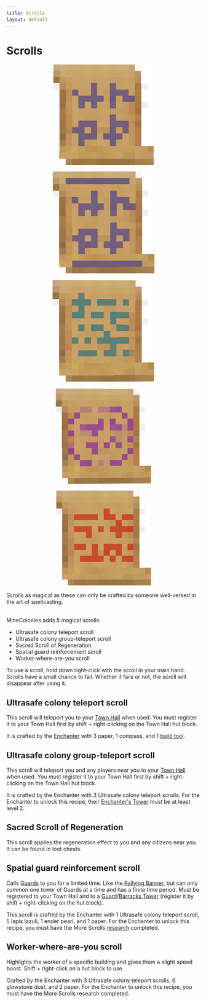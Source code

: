 ```yaml
---
title: Scrolls
layout: default
---
```

# Scrolls

<div class="infobox box text-center">
    <p style="text-align:center;"><img src="../../assets/images/items/scrolltp.png" alt="Ultrasafe colony teleport scroll"></p>
    <p style="text-align:center;"><img src="../../assets/images/items/scrollareatp.png" alt="Ultrasafe colony group-teleport scroll"></p>
    <p style="text-align:center;"><img src="../../assets/images/items/scrollregeneration.png" alt="Sacred Scroll of Regeneration"></p>
    <p style="text-align:center;"><img src="../../assets/images/items/scrollguardsummon.png" alt="Spatial guard reinforcement scroll"></p>
    <p style="text-align:center;"><img src="../../assets/images/items/scrollworkerlocator.png" alt="Worker-where-are-you scroll"></p>
    Scrolls as magical as these can only be crafted by someone well-versed in the art of spellcasting.
</div>
<br>

MineColonies adds 5 magical scrolls:

- Ultrasafe colony teleport scroll
- Ultrasafe colony group-teleport scroll
- Sacred Scroll of Regeneration
- Spatial guard reinforcement scroll
- Worker-where-are-you scroll

To use a scroll, hold down right-click with the scroll in your main hand. Scrolls have a small chance to fail. Whether it fails or not, the scroll will disappear after using it.

## Ultrasafe colony teleport scroll

This scroll will teleport you to your [Town Hall](../../source/buildings/townhall) when used. You must register it to your Town Hall first by shift + right-clicking on the Town Hall hut block.

It is crafted by the [Enchanter](../../source/workers/enchanter) with 3 paper, 1 compass, and 1 [build tool](../../source/items/buildtool).

## Ultrasafe colony group-teleport scroll

This scroll will teleport you and any players near you to your [Town Hall](../../source/buildings/townhall) when used. You must register it to your Town Hall first by shift + right-clicking on the Town Hall hut block.

It is crafted by the Enchanter with 3 Ultrasafe colony teleport scrolls. For the Enchanter to unlock this recipe, their [Enchanter's Tower](../../source/buildings/enchantertower) must be at least level 2.

## Sacred Scroll of Regeneration

This scroll applies the regeneration effect to you and any citizens near you. It can be found in loot chests.

## Spatial guard reinforcement scroll

Calls [Guards](../../source/workers/guard) to you for a limited time. Like the [Rallying Banner](../../source/items/rallyingbanner), but can only summon one tower of Guards at a time and has a finite time period. Must be registered to your Town Hall and to a [Guard](../../source/buildings/guardtower)/[Barracks Tower](../../source/buildings/barrackstower) (register it by shift + right-clicking on the hut block).

This scroll is crafted by the Enchanter with 1 Ultrasafe colony teleport scroll, 5 lapis lazuli, 1 ender pearl, and 1 paper. For the Enchanter to unlock this recipe, you must have the More Scrolls [research](../../source/systems/research) completed.

## Worker-where-are-you scroll

Highlights the worker of a specific building and gives them a slight speed boost. Shift + right-click on a hut block to use.

Crafted by the Enchanter with 3 Ultrasafe colony teleport scrolls, 6 glowstone dust, and 2 paper. For the Enchanter to unlock this recipe, you must have the More Scrolls research completed.
